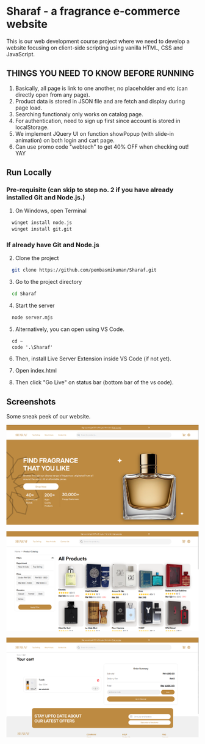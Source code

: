 # Sharaf - a fragrance e-commerce website

This is our web development course project where we need to develop a website focusing on client-side scripting using vanilla HTML, CSS and JavaScript.

## THINGS YOU NEED TO KNOW BEFORE RUNNING

1. Basically, all page is link to one another, no placeholder and etc (can directly open from any page).
2. Product data is stored in JSON file and are fetch and display during page load.
3. Searching functionaly only works on catalog page.
4. For authentication, need to sign up first since account is stored in localStorage.
5. We implement JQuery UI on function showPopup (with slide-in animation) on both login and cart page.
6. Can use promo code "webtech" to get 40% OFF when checking out! YAY

## Run Locally

### Pre-requisite (can skip to step no. 2 if you have already installed Git and Node.js.)
1. On Windows, open Terminal

```bash
  winget install node.js
  winget install git.git
```

### If already have Git and Node.js
2. Clone the project

```bash
  git clone https://github.com/pembasmikuman/Sharaf.git
```

3. Go to the project directory

```bash
  cd Sharaf
```

4. Start the server

```bash
  node server.mjs
```

5. Alternatively, you can open using VS Code.

```
  cd ~
  code '.\Sharaf'
```

6. Then, install Live Server Extension inside VS Code (if not yet).

7. Open index.html

8. Then click "Go Live" on status bar (bottom bar of the vs code).


## Screenshots
Some sneak peek of our website.

![Homepage](https://github.com/pembasmikuman/Sharaf/blob/main/assets/images/demo/image.png)

![Catalog](https://github.com/pembasmikuman/Sharaf/blob/main/assets/images/demo/catalog.png)

![Cart](https://github.com/pembasmikuman/Sharaf/blob/main/assets/images/demo/cart.png)

